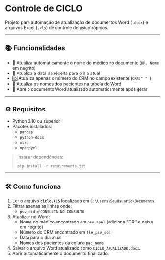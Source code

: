 # Controle de CICLO

Projeto para automação de atualização de documentos Word (`.docx`) e arquivos Excel (`.xls`) de controle de psicotrópicos.

---

## 📚 Funcionalidades

- 📝 Atualiza automaticamente o nome do médico no documento (`DR. Nome` em negrito)
- 📅 Atualiza a data da receita para o dia atual
- 🆔 Atualiza apenas o número do CRM no campo existente (`CRM:" " `)
- 👤 Atualiza os nomes dos pacientes na tabela do Word
- 🚀 Abre o documento Word atualizado automaticamente após gerar

---

## ⚙️ Requisitos

- Python 3.10 ou superior
- Pacotes instalados:
  - `pandas`
  - `python-docx`
  - `xlrd`
  - `openpyxl`

> Instalar dependências:
> ```bash
> pip install -r requirements.txt
> ```

---

## 🛠 Como funciona

1. Ler o arquivo **`ciclo.XLS`** localizado em `C:\Users\SeuUsuario\Documents`.
2. Filtrar apenas as linhas onde:
   - `psv_cid` = `CONSULTA NO CONSULTO`
3. Atualizar no Word:
   - Nome do médico encontrado em `psv_apel` (adiciona "DR." e deixa em negrito)
   - Número do CRM encontrado em `fle_psv_cod`
   - Data para o dia atual
   - Nomes dos pacientes da coluna `pac_nome`
4. Salvar o arquivo Word atualizado como `CICLO_ATUALIZADO.docx`.
5. Abrir automaticamente o documento finalizado.


